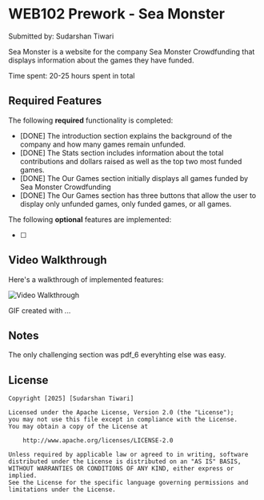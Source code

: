 # WEB102 Prework - Sea Monster

Submitted by: Sudarshan Tiwari

Sea Monster is a website for the company Sea Monster Crowdfunding that displays information about the games they have funded.

Time spent: 20-25 hours spent in total

## Required Features

The following **required** functionality is completed:

* [DONE] The introduction section explains the background of the company and how many games remain unfunded.
* [DONE] The Stats section includes information about the total contributions and dollars raised as well as the top two most funded games.
* [DONE] The Our Games section initially displays all games funded by Sea Monster Crowdfunding
* [DONE] The Our Games section has three buttons that allow the user to display only unfunded games, only funded games, or all games.

The following **optional** features are implemented:

* [ ] 

## Video Walkthrough

Here's a walkthrough of implemented features:

<img src='https://i.imgur.com/Dr2m1YW.gif' title='Video Walkthrough' width='' alt='Video Walkthrough' />

<!-- Replace this with whatever GIF tool you used! -->
GIF created with ...  
<!-- Recommended tools:
[Kap](https://getkap.co/) for macOS
[ScreenToGif](https://www.screentogif.com/) for Windows
[peek](https://github.com/phw/peek) for Linux. -->

## Notes

The only challenging section was pdf_6 everyhting else was easy.

## License

    Copyright [2025] [Sudarshan Tiwari]

    Licensed under the Apache License, Version 2.0 (the "License");
    you may not use this file except in compliance with the License.
    You may obtain a copy of the License at

        http://www.apache.org/licenses/LICENSE-2.0

    Unless required by applicable law or agreed to in writing, software
    distributed under the License is distributed on an "AS IS" BASIS,
    WITHOUT WARRANTIES OR CONDITIONS OF ANY KIND, either express or implied.
    See the License for the specific language governing permissions and
    limitations under the License.
